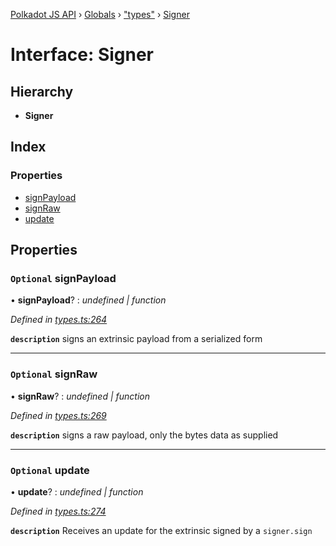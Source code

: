 [Polkadot JS API](../README.md) › [Globals](../globals.md) › ["types"](../modules/_types_.md) › [Signer](_types_.signer.md)

# Interface: Signer

## Hierarchy

* **Signer**

## Index

### Properties

* [signPayload](_types_.signer.md#optional-signpayload)
* [signRaw](_types_.signer.md#optional-signraw)
* [update](_types_.signer.md#optional-update)

## Properties

### `Optional` signPayload

• **signPayload**? : *undefined | function*

*Defined in [types.ts:264](https://github.com/polkadot-js/api/blob/74e20864a6/packages/api/src/types.ts#L264)*

**`description`** signs an extrinsic payload from a serialized form

___

### `Optional` signRaw

• **signRaw**? : *undefined | function*

*Defined in [types.ts:269](https://github.com/polkadot-js/api/blob/74e20864a6/packages/api/src/types.ts#L269)*

**`description`** signs a raw payload, only the bytes data as supplied

___

### `Optional` update

• **update**? : *undefined | function*

*Defined in [types.ts:274](https://github.com/polkadot-js/api/blob/74e20864a6/packages/api/src/types.ts#L274)*

**`description`** Receives an update for the extrinsic signed by a `signer.sign`
